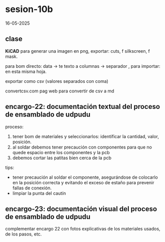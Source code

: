 # sesion-10b

16-05-2025

## clase

**KiCAD**
para generar una imagen en png, exportar: cuts, f silkscreen, f mask.

para bom directo: data → te texto a columnas → separador ,
para importar: en esta misma hoja.

exportar como csv (valores separados con coma)

convertcsv.com pag web para convertir de csv a md

## encargo-22: documentación textual del proceso de ensamblado de udpudu

proceso:

1. tener bom de materiales y seleccionarlos: identificar la cantidad, valor, posición.
2. al soldar debemos tener precaución con componentes para que no quede espacio entre los componentes y la pcb
3. debemos cortar las patitas bien cerca de la pcb

tips: 

- tener precaución al soldar el componente, asegurándose de colocarlo en la posición correcta y evitando el exceso de estaño para prevenir fallas de conexión.
- limpiar la punta del cautín

## encargo-23: documentación visual del proceso de ensamblado de udpudu

complementar encargo 22 con fotos explicativas de los materiales usados, de los pasos, etc.
